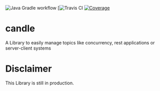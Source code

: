 ![Java Gradle workflow](https://github.com/BlueBox-Wolff/candle/workflows/Java%20CI/badge.svg)
[![Travis CI](https://travis-ci.org/BlueBox-Wolff/candle.svg?branch=master)
[![Coverage](https://coveralls.io/repos/github/BlueBox-Wolff/candle/badge.svg?branch=master)](https://coveralls.io/github/BlueBox-Wolff/candle?branch=master)

# candle
A Library to easily manage topics like concurrency, rest applications or server-client systems

# Disclaimer
This Library is still in production.
